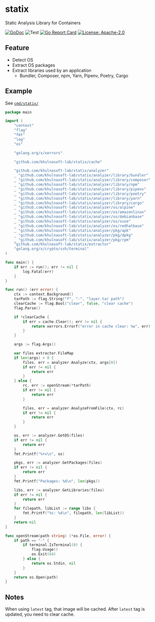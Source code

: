 # statix
Static Analysis Library for Containers

[![GoDoc](https://godoc.org/github.com/khulnasoft-lab/statix?status.svg)](https://godoc.org/github.com/khulnasoft-lab/statix)
![Test](https://github.com/khulnasoft-lab/statix/workflows/Test/badge.svg)
[![Go Report Card](https://goreportcard.com/badge/github.com/khulnasoft-lab/statix)](https://goreportcard.com/report/github.com/khulnasoft-lab/statix)
[![License: Apache-2.0](https://img.shields.io/badge/License-Apache%202.0-blue.svg)](https://github.com/khulnasoft-lab/statix/blob/main/LICENSE)

## Feature
- Detect OS
- Extract OS packages
- Extract libraries used by an application
  - Bundler, Composer, npm, Yarn, Pipenv, Poetry, Cargo

## Example
See [`cmd/statix/`](cmd/statix)

```go
package main

import (
	"context"
	"flag"
	"fmt"
	"log"
	"os"

	"golang.org/x/xerrors"

	"github.com/khulnasoft-lab/statix/cache"

	"github.com/khulnasoft-lab/statix/analyzer"
	_ "github.com/khulnasoft-lab/statix/analyzer/library/bundler"
	_ "github.com/khulnasoft-lab/statix/analyzer/library/composer"
	_ "github.com/khulnasoft-lab/statix/analyzer/library/npm"
	_ "github.com/khulnasoft-lab/statix/analyzer/library/pipenv"
	_ "github.com/khulnasoft-lab/statix/analyzer/library/poetry"
	_ "github.com/khulnasoft-lab/statix/analyzer/library/yarn"
	_ "github.com/khulnasoft-lab/statix/analyzer/library/cargo"
	_ "github.com/khulnasoft-lab/statix/analyzer/os/alpine"
	_ "github.com/khulnasoft-lab/statix/analyzer/os/amazonlinux"
	_ "github.com/khulnasoft-lab/statix/analyzer/os/debianbase"
	_ "github.com/khulnasoft-lab/statix/analyzer/os/suse"
	_ "github.com/khulnasoft-lab/statix/analyzer/os/redhatbase"
	_ "github.com/khulnasoft-lab/statix/analyzer/pkg/apk"
	_ "github.com/khulnasoft-lab/statix/analyzer/pkg/dpkg"
	_ "github.com/khulnasoft-lab/statix/analyzer/pkg/rpm"
	"github.com/khulnasoft-lab/statix/extractor"
	"golang.org/x/crypto/ssh/terminal"
)

func main() {
	if err := run(); err != nil {
		log.Fatal(err)
	}
}

func run() (err error) {
	ctx := context.Background()
	tarPath := flag.String("f", "-", "layer.tar path")
	clearCache := flag.Bool("clear", false, "clear cache")
	flag.Parse()

	if *clearCache {
		if err = cache.Clear(); err != nil {
			return xerrors.Errorf("error in cache clear: %w", err)
		}
	}

	args := flag.Args()

	var files extractor.FileMap
	if len(args) > 0 {
		files, err = analyzer.Analyze(ctx, args[0])
		if err != nil {
			return err
		}
	} else {
		rc, err := openStream(*tarPath)
		if err != nil {
			return err
		}

		files, err = analyzer.AnalyzeFromFile(ctx, rc)
		if err != nil {
			return err
		}
	}

	os, err := analyzer.GetOS(files)
	if err != nil {
		return err
	}
	fmt.Printf("%+v\n", os)

	pkgs, err := analyzer.GetPackages(files)
	if err != nil {
		return err
	}
	fmt.Printf("Packages: %d\n", len(pkgs))

	libs, err := analyzer.GetLibraries(files)
	if err != nil {
		return err
	}
	for filepath, libList := range libs {
		fmt.Printf("%s: %d\n", filepath, len(libList))
	}
	return nil
}

func openStream(path string) (*os.File, error) {
	if path == "-" {
		if terminal.IsTerminal(0) {
			flag.Usage()
			os.Exit(64)
		} else {
			return os.Stdin, nil
		}
	}
	return os.Open(path)
}

```


## Notes
When using `latest` tag, that image will be cached. After `latest` tag is updated, you need to clear cache.


